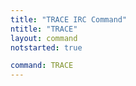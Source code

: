 ```yaml
---
title: "TRACE IRC Command"
ntitle: "TRACE"
layout: command
notstarted: true

command: TRACE
---
```

